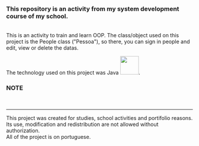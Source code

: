 <h3>This repository is an activity from my system development course of my school.</h3><br>
This is an activity to train and learn OOP. The class/object used on this project is the People class ("Pessoa"), so there, you can sign in people and edit, view or delete the datas.<br>




The technology used on this project was Java
<img src="https://cdn.jsdelivr.net/gh/devicons/devicon/icons/java/java-original.svg" width="50" height="50"/>.<br>
<h3>NOTE</h3><br>
<hr>
This project was created for studies, school activities and portifolio reasons. Its use, modification and redistribution are not allowed without authorization.<br>
All of the project is on portuguese.

